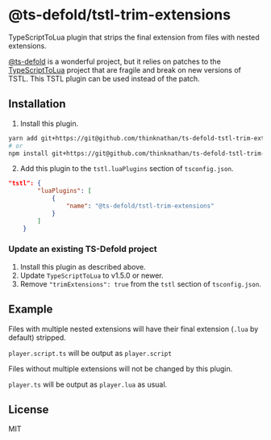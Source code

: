 # @ts-defold/tstl-trim-extensions
TypeScriptToLua plugin that strips the final extension from files with nested extensions.

[@ts-defold](https://github.com/ts-defold) is a wonderful project, but it relies on patches to the [TypeScriptToLua](https://github.com/TypeScriptToLua/TypeScriptToLua) project that are fragile and break on new versions of TSTL. This TSTL plugin can be used instead of the patch.

## Installation

1. Install this plugin.

```bash
yarn add git+https://git@github.com/thinknathan/ts-defold-tstl-trim-extensions.git#^1.0.0 -D
# or
npm install git+https://git@github.com/thinknathan/ts-defold-tstl-trim-extensions.git#^1.0.0 --save-dev
```

2. Add this plugin to the `tstl.luaPlugins` section of `tsconfig.json`.

```json
"tstl": {
		"luaPlugins": [
			{
				"name": "@ts-defold/tstl-trim-extensions"
			}
		]
	}
```

### Update an existing TS-Defold project

1. Install this plugin as described above.
2. Update `TypeScriptToLua` to v1.5.0 or newer.
3. Remove `"trimExtensions": true` from the `tstl` section of `tsconfig.json`.

## Example

Files with multiple nested extensions will have their final extension (`.lua` by default) stripped.

`player.script.ts` will be output as `player.script`

Files without multiple extensions will not be changed by this plugin.

`player.ts` will be output as `player.lua` as usual.

## License

MIT
